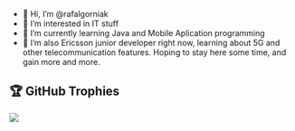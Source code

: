 - 👋 Hi, I’m @rafalgorniak
- 👀 I’m interested in IT stuff
- 🌱 I’m currently learning Java and Mobile Aplication programming
- 💞️ I’m also Ericsson junior developer right now, learning about 5G and other telecommunication features. Hoping to stay here some time, and gain more and more.

## 🏆 GitHub Trophies
![](https://github-profile-trophy.vercel.app/?username=rafalgorniaka&theme=radical&no-frame=false&no-bg=false&margin-w=4)
<!---
rafalgorniak/rafalgorniak is a ✨ special ✨ repository because its `README.md` (this file) appears on your GitHub profile.
You can click the Preview link to take a look at your changes.
--->
